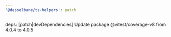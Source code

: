 ```yaml
---
'@desselbane/ts-helpers': patch
---
```


deps: [patch|devDependencies] Update package @vitest/coverage-v8 from 4.0.4 to 4.0.5
